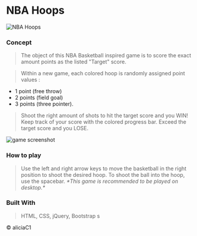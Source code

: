 #  NBA Hoops

![NBA Hoops](./assets/images/nbahoopslanding.gif)

### Concept
> The object of this NBA Basketball inspired game is to score the exact amount points as the listed "Target" score.

> Within a new game, each colored hoop is randomly assigned point values : 
 - 1 point (free throw)
 - 2 points (field goal)
 - 3 points (three pointer). 

> Shoot the right amount of shots to hit the target score and you WIN! Keep track of your score with the colored progress bar. Exceed the target score and you LOSE. 

![game screenshot](https://i.imgur.com/wvnudhN.png)

### How to play
> Use the left and right arrow keys to move the basketball in the right position to shoot the desired hoop. To shoot the ball into the hoop, use the spacebar. *\*This game is recommended to be played on desktop.\** 

### Built With 
> HTML, CSS, jQuery, Bootstrap
s


© aliciaC1
